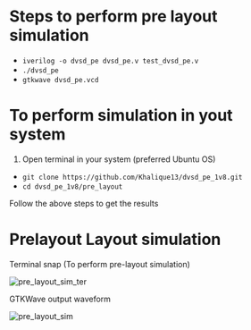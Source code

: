 # Steps to perform pre layout simulation

- `iverilog -o dvsd_pe dvsd_pe.v test_dvsd_pe.v`
- `./dvsd_pe`
- `gtkwave dvsd_pe.vcd`

# To perform simulation in yout system

1. Open terminal in your system (preferred Ubuntu OS)

 - `git clone https://github.com/Khalique13/dvsd_pe_1v8.git`
 - `cd dvsd_pe_1v8/pre_layout`

Follow the above steps to get the results

# Prelayout Layout simulation

  Terminal snap (To perform pre-layout simulation)
  
  ![pre_layout_sim_ter](https://user-images.githubusercontent.com/80625515/130051278-4923d434-75f6-44ed-88dd-3a2864a3b84b.png)

  GTKWave output waveform
  
  ![pre_layout_sim](https://user-images.githubusercontent.com/80625515/130084221-8654af3a-aaf5-417f-b290-c65f87536778.png)

